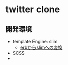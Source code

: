 # twitter clone
## 開発環境
- template Engine: slim
	- [erbからslimへの変換](https://github.com/slim-template/slim/wiki/Template-Converters-ERB-to-SLIM)
- SCSS
- 